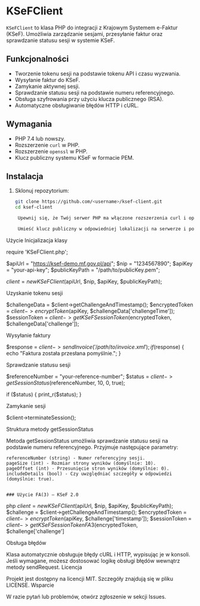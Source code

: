 # KSeFClient

`KSeFClient` to klasa PHP do integracji z Krajowym Systemem e-Faktur (KSeF). Umożliwia zarządzanie sesjami, przesyłanie faktur oraz sprawdzanie statusu sesji w systemie KSeF.

## Funkcjonalności

- Tworzenie tokenu sesji na podstawie tokenu API i czasu wyzwania.
- Wysyłanie faktur do KSeF.
- Zamykanie aktywnej sesji.
- Sprawdzanie statusu sesji na podstawie numeru referencyjnego.
- Obsługa szyfrowania przy użyciu klucza publicznego (RSA).
- Automatyczne obsługiwanie błędów HTTP i cURL.

## Wymagania

- PHP 7.4 lub nowszy.
- Rozszerzenie `curl` w PHP.
- Rozszerzenie `openssl` w PHP.
- Klucz publiczny systemu KSeF w formacie PEM.

## Instalacja

1. Sklonuj repozytorium:

   ```bash
   git clone https://github.com/<username>/ksef-client.git
   cd ksef-client

    Upewnij się, że Twój serwer PHP ma włączone rozszerzenia curl i openssl.

    Umieść klucz publiczny w odpowiedniej lokalizacji na serwerze i podaj jego ścieżkę w parametrze $publicKeyPath.

Użycie
Inicjalizacja klasy

require 'KSeFClient.php';

$apiUrl = "https://ksef-demo.mf.gov.pl/api";
$nip = "1234567890";
$apiKey = "your-api-key";
$publicKeyPath = "/path/to/publicKey.pem";

$client = new KSeFClient($apiUrl, $nip, $apiKey, $publicKeyPath);

Uzyskanie tokenu sesji

$challengeData = $client->getChallengeAndTimestamp();
$encryptedToken = $client->encryptToken($apiKey, $challengeData['challengeTime']);
$sessionToken = $client->getKSeFSessionToken($encryptedToken, $challengeData['challenge']);

Wysyłanie faktury

$response = $client->sendInvoice('/path/to/invoice.xml');
if ($response) {
    echo "Faktura została przesłana pomyślnie.";
}

Sprawdzanie statusu sesji

$referenceNumber = "your-reference-number";
$status = $client->getSessionStatus($referenceNumber, 10, 0, true);

if ($status) {
    print_r($status);
}

Zamykanie sesji

$client->terminateSession();

Struktura metody getSessionStatus

Metoda getSessionStatus umożliwia sprawdzanie statusu sesji na podstawie numeru referencyjnego. Przyjmuje następujące parametry:

    referenceNumber (string) - Numer referencyjny sesji.
    pageSize (int) - Rozmiar strony wyników (domyślnie: 10).
    pageOffset (int) - Przesunięcie stron wyników (domyślnie: 0).
    includeDetails (bool) - Czy uwzględniać szczegóły w odpowiedzi (domyślnie: true).

    	
	### Użycie FA(3) – KSeF 2.0

php
$client = new KSeFClient($apiUrl, $nip, $apiKey, $publicKeyPath);
$challenge = $client->getChallengeAndTimestamp();
$encryptedToken = $client->encryptToken($apiKey, $challenge['timestamp']);
$sessionToken = $client->getKSeFSessionTokenFA3($encryptedToken, $challenge['challenge']

Obsługa błędów

Klasa automatycznie obsługuje błędy cURL i HTTP, wypisując je w konsoli. Jeśli wymagane, możesz dostosować logikę obsługi błędów wewnątrz metody sendRequest.
Licencja

Projekt jest dostępny na licencji MIT. Szczegóły znajdują się w pliku LICENSE.
Wsparcie

W razie pytań lub problemów, otwórz zgłoszenie w sekcji Issues.
